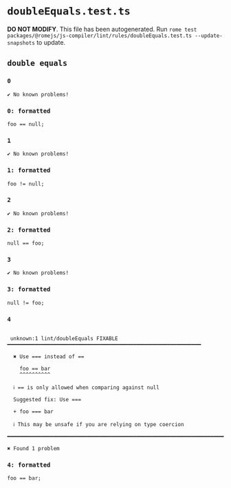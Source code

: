 # `doubleEquals.test.ts`

**DO NOT MODIFY**. This file has been autogenerated. Run `rome test packages/@romejs/js-compiler/lint/rules/doubleEquals.test.ts --update-snapshots` to update.

## `double equals`

### `0`

```
✔ No known problems!

```

### `0: formatted`

```
foo == null;

```

### `1`

```
✔ No known problems!

```

### `1: formatted`

```
foo != null;

```

### `2`

```
✔ No known problems!

```

### `2: formatted`

```
null == foo;

```

### `3`

```
✔ No known problems!

```

### `3: formatted`

```
null != foo;

```

### `4`

```

 unknown:1 lint/doubleEquals FIXABLE ━━━━━━━━━━━━━━━━━━━━━━━━━━━━━━━━━━━━━━━━━━━━━━━━━━━━━━━━━━━━━━━

  ✖ Use === instead of ==

    foo == bar
    ^^^^^^^^^^

  ℹ == is only allowed when comparing against null

  Suggested fix: Use ===

  + foo === bar

  ℹ This may be unsafe if you are relying on type coercion

━━━━━━━━━━━━━━━━━━━━━━━━━━━━━━━━━━━━━━━━━━━━━━━━━━━━━━━━━━━━━━━━━━━━━━━━━━━━━━━━━━━━━━━━━━━━━━━━━━━━

✖ Found 1 problem

```

### `4: formatted`

```
foo == bar;

```
